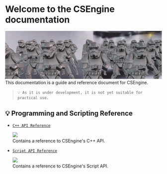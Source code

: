 # Welcome to the CSEngine documentation
![intro-image](https://github.com/ounols/CSEngine/raw/master/intro_image.png)This documentation is a guide and reference document for CSEngine.

> `💡 As it is under development, it is not yet suitable for practical use.`

## 💡 Programming and Scripting Reference

* [`C++ API Reference`](cpp-api)</p>
[<img src="https://bitbucket.org/MSnack/csengine/downloads/cppapiref.png" width="30%">](cpp-api)<br/>
Contains a reference to CSEngine's C++ API.

* [`Script API Reference`](https://github.com/ounols/CSEngine/wiki/script-api)</p>
[<img src="https://bitbucket.org/MSnack/csengine/downloads/scriptapiref.png" width="30%">](https://github.com/ounols/CSEngine/wiki/script-api)<br/>
Contains a reference to CSEngine's Script API.


